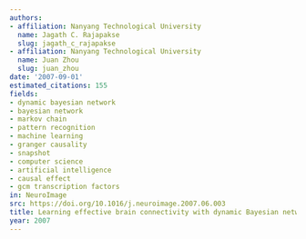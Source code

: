 ```yaml
---
authors:
- affiliation: Nanyang Technological University
  name: Jagath C. Rajapakse
  slug: jagath_c_rajapakse
- affiliation: Nanyang Technological University
  name: Juan Zhou
  slug: juan_zhou
date: '2007-09-01'
estimated_citations: 155
fields:
- dynamic bayesian network
- bayesian network
- markov chain
- pattern recognition
- machine learning
- granger causality
- snapshot
- computer science
- artificial intelligence
- causal effect
- gcm transcription factors
in: NeuroImage
src: https://doi.org/10.1016/j.neuroimage.2007.06.003
title: Learning effective brain connectivity with dynamic Bayesian networks.
year: 2007
---
```

